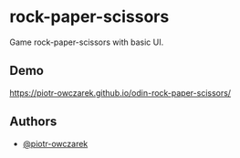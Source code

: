 # rock-paper-scissors

Game rock-paper-scissors with basic UI.


## Demo

https://piotr-owczarek.github.io/odin-rock-paper-scissors/


## Authors

- [@piotr-owczarek](https://github.com/piotr-owczarek)
